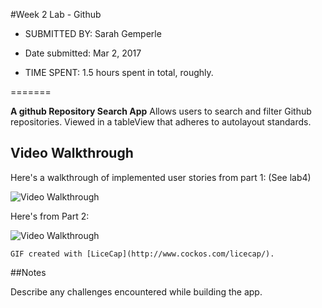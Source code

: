 
#Week 2 Lab - Github

* SUBMITTED BY: Sarah Gemperle

* Date submitted: Mar 2, 2017
 
* TIME SPENT: 1.5 hours spent in total, roughly.

=======

**A github Repository Search App** Allows users to search and filter
Github repositories. Viewed in a tableView that adheres to autolayout
standards.


## Video Walkthrough 

  Here's a walkthrough of implemented user stories from part 1: (See lab4)

  <img src='http://i.imgur.com/sEJAFRA.gif' title='Video Walkthrough' width='' alt='Video Walkthrough' />

  
  Here's from Part 2:
  
  <img src='http://i.imgur.com/RZexFe1.gif' title='Video Walkthrough' width='' alt='Video Walkthrough' />
         


    GIF created with [LiceCap](http://www.cockos.com/licecap/).
##Notes

Describe any challenges encountered while building the app.



